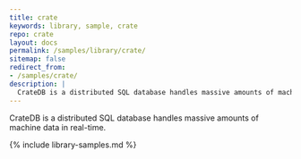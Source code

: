 ```yaml
---
title: crate
keywords: library, sample, crate
repo: crate
layout: docs
permalink: /samples/library/crate/
sitemap: false
redirect_from:
- /samples/crate/
description: |
  CrateDB is a distributed SQL database handles massive amounts of machine data in real-time.
---
```


CrateDB is a distributed SQL database handles massive amounts of machine data in real-time.


{% include library-samples.md %}
